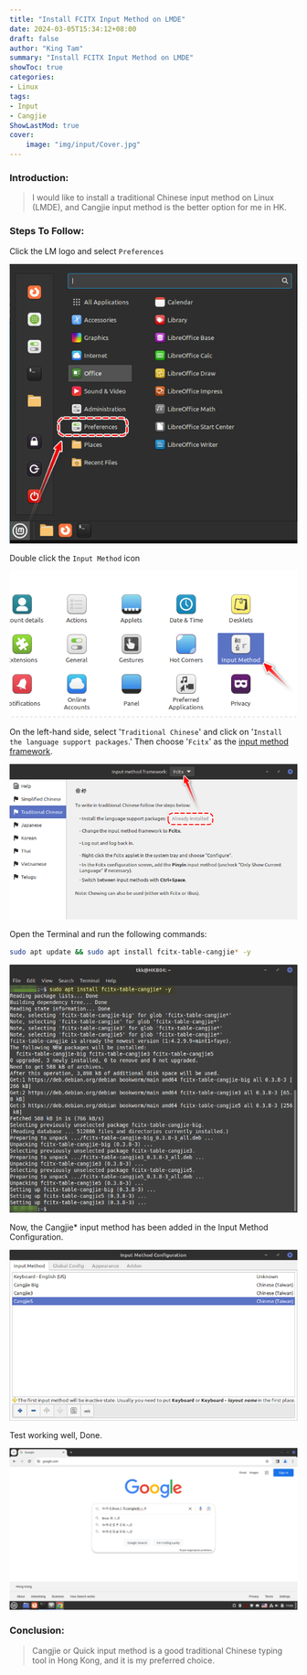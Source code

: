 ```yaml
---
title: "Install FCITX Input Method on LMDE"
date: 2024-03-05T15:34:12+08:00
draft: false
author: "King Tam"
summary: "Install FCITX Input Method on LMDE" 
showToc: true
categories:
- Linux
tags:
- Input
- Cangjie
ShowLastMod: true
cover:
    image: "img/input/Cover.jpg"
---
```



### Introduction:

> I would like to install a traditional Chinese input method on Linux (LMDE), and Cangjie input method is the better option for me in HK.



### Steps To Follow:

Click the LM logo and select `Preferences`

![Input_2024-03-04_153911](/img/input/Input_2024-03-04_153911.png)

Double click the `Input Method` icon

![Input_11-15-22](/img/input/Input_11-15-22.png)



On the left-hand side, select '`Traditional Chinese`' and click on '`Install the language support packages`.' Then choose '`Fcitx`' as the <u>input method framework</u>.

![Input_11-16-49](/img/input/Input_11-16-49.png)

Open the Terminal and run the following commands:

~~~bash
sudo apt update && sudo apt install fcitx-table-cangjie* -y
~~~

![Input_11-17-45](/img/input/Input_11-17-45.png)

Now, the Cangjie* input method has been added in the Input Method Configuration.

![Input_11-19-02](/img/input/Input_11-19-02.png)

Test working well, Done.

![Input_11-22-19](/img/input/Input_11-22-19.png)

### Conclusion:

> Cangjie or Quick input method is a good traditional Chinese typing tool in Hong Kong, and it is my preferred choice.

